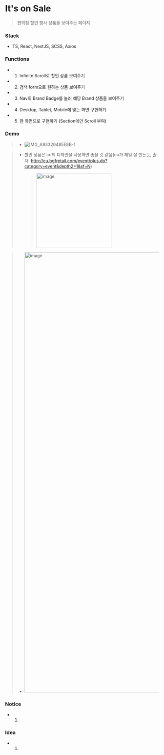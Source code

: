 # It's on Sale

> 편의점 할인 행사 상품을 보여주는 페이지

### Stack

- TS, React, NextJS, SCSS, Axios

### Functions

- 1. Infinite Scroll로 할인 상품 보여주기
- 2. 검색 form으로 원하는 상품 보여주기
- 3. Nav의 Brand Badge를 눌러 해당 Brand 상품들 보여주기
- 4. Desktop, Tablet, Mobile에 맞는 화면 구현하기
- 5. 한 화면으로 구현하기 (Section에만 Scroll 부여)

### Demo

> - ![IMG_A93320485E8B-1](https://user-images.githubusercontent.com/57670160/156888140-6933ad3f-e2e7-4c47-a379-653f94507452.jpeg)

> - 할인 상품은 cu의 디자인을 사용하면 좋을 것 같음(cu가 제일 잘 만든듯, 출처: http://cu.bgfretail.com/event/plus.do?category=event&depth2=1&sf=N)
>   > <img width="245" alt="image" src="https://user-images.githubusercontent.com/57670160/156888098-114f3c88-aee2-4d6a-ba56-dd61b76c73f7.png">

> - <img width="1440" alt="image" src="https://user-images.githubusercontent.com/57670160/156918906-d7b281bd-1192-4645-8752-ec934f633db9.png">

### Notice

- 1.

### Idea

- 1.
